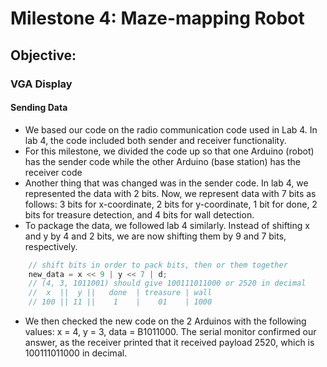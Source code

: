 # Milestone 4: Maze-mapping Robot

## Objective:

### VGA Display
#### Sending Data
* We based our code on the radio communication code used in Lab 4. In lab 4, the code included both sender and receiver functionality.
* For this milestone, we divided the code up so that one Arduino (robot) has the sender code while the other Arduino (base station) has the receiver code
* Another thing that was changed was in the sender code. In lab 4, we represented the data with 2 bits. Now, we represent data with 7 bits as follows: 3 bits for x-coordinate, 2 bits for y-coordinate, 1 bit for done, 2 bits for treasure detection, and 4 bits for wall detection.
* To package the data, we followed lab 4 similarly. Instead of shifting x and y by 4 and 2 bits, we are now shifting them by 9 and 7 bits, respectively. 

```c
    // shift bits in order to pack bits, then or them together
    new_data = x << 9 | y << 7 | d;
    // (4, 3, 1011001) should give 100111011000 or 2520 in decimal
    //  x  ||  y ||   done  | treasure | wall
    // 100 || 11 ||    1    |    01    | 1000

```

* We then checked the new code on the 2 Arduinos with the following values: x = 4, y = 3, data = B1011000. The serial monitor confirmed our answer, as the receiver printed that it received payload 2520, which is 100111011000 in decimal. 
